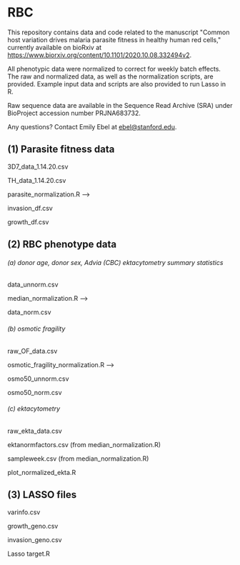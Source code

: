 # RBC

This repository contains data and code related to the manuscript "Common host variation drives malaria parasite fitness in healthy human red cells," currently available on bioRxiv at https://www.biorxiv.org/content/10.1101/2020.10.08.332494v2.

All phenotypic data were normalized to correct for weekly batch effects. The raw and normalized data, as well as the normalization scripts, are provided. Example input data and scripts are also provided to run Lasso in R. 

Raw sequence data are available in the Sequence Read Archive (SRA) under BioProject accession number PRJNA683732.


Any questions? Contact Emily Ebel at ebel@stanford.edu.



## (1) Parasite fitness data

3D7_data_1.14.20.csv 

TH_data_1.14.20.csv 

parasite_normalization.R --> 

invasion_df.csv 

growth_df.csv 




## (2) RBC phenotype data  

###### (a) donor age, donor sex, Advia (CBC) ektacytometry summary statistics 

data_unnorm.csv 

median_normalization.R  --> 

data_norm.csv 


###### (b) osmotic fragility

raw_OF_data.csv

osmotic_fragility_normalization.R --> 

osmo50_unnorm.csv 

osmo50_norm.csv


###### (c) ektacytometry 

raw_ekta_data.csv

ektanormfactors.csv (from median_normalization.R)

sampleweek.csv (from median_normalization.R)

plot_normalized_ekta.R




## (3) LASSO files 

varinfo.csv

growth_geno.csv

invasion_geno.csv

Lasso target.R
